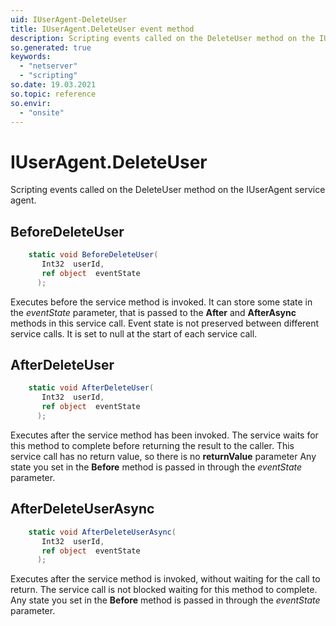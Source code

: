 ```yaml
---
uid: IUserAgent-DeleteUser
title: IUserAgent.DeleteUser event method
description: Scripting events called on the DeleteUser method on the IUserAgent service agent.
so.generated: true
keywords:
  - "netserver"
  - "scripting"
so.date: 19.03.2021
so.topic: reference
so.envir:
  - "onsite"
---
```

# IUserAgent.DeleteUser

Scripting events called on the <see cref='M:SuperOffice.CRM.Services.IUserAgent.DeleteUser'>DeleteUser</see> method on the <see cref='IUserAgent'>IUserAgent</see>  service agent.

## BeforeDeleteUser
```cs
    static void BeforeDeleteUser(
       Int32  userId,
       ref object  eventState
      );
```
Executes before the service method is invoked.
It can store some state in the *eventState* parameter, that is passed to the **After** and **AfterAsync** methods in this service call.
Event state is not preserved between different service calls. It is set to null at the start of each service call.
## AfterDeleteUser
```cs
    static void AfterDeleteUser(
       Int32  userId,
       ref object  eventState
      );
```
Executes after the service method has been invoked. The service waits for this method to complete before returning the result to the caller.
This service call has no return value, so there is no **returnValue** parameter
Any state you set in the **Before** method is passed in through the *eventState* parameter.
## AfterDeleteUserAsync
```cs
    static void AfterDeleteUserAsync(
       Int32  userId,
       ref object  eventState
      );
```
Executes after the service method is invoked, without waiting for the call to return.
The service call is not blocked waiting for this method to complete.
Any state you set in the **Before** method is passed in through the *eventState* parameter.

